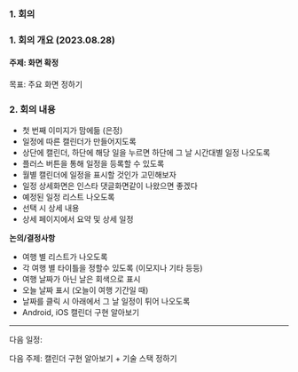 ### 1. 회의

### 1. 회의 개요 (2023.08.28)

#### 주제: 화면 확정

목표: 주요 화면 정하기



### 2. 회의 내용

- 첫 번째 이미지가 맘에듦 (은정)
- 일정에 따른 캘린더가 만들어지도록
- 상단에 캘린더, 하단에 해당 일을 누르면 하단에 그 날 시간대별 일정 나오도록
- 플러스 버튼을 통해 일정을 등록할 수 있도록
- 월별 캘린더에 일정을 표시할 것인가 고민해보자
- 일정 상세화면은 인스타 댓글화면같이 나왔으면 좋겠다
- 예정된 일정 리스트 나오도록
- 선택 시 상세 내용
- 상세 페이지에서 요약 및 상세 일정



**논의/결정사항**

- 여행 별 리스트가 나오도록
- 각 여행 별 타이틀을 정할수 있도록 (이모지나 기타 등등)
- 여행 날짜가 아닌 날은 회색으로 표시
- 오늘 날짜 표시 (오늘이 여행 기간일 때)
- 날짜를 클릭 시 아래에서 그 날 일정이 튀어 나오도록
- Android, iOS 캘린더 구현 알아보기



----

다음 일정: 

다음 주제: 캘린더 구현 알아보기 + 기술 스택 정하기





